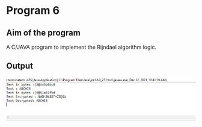 # Program 6

## Aim of the program
A C/JAVA program to implement the Rijndael algorithm logic.

## Output
![output](program6_Output.png)
